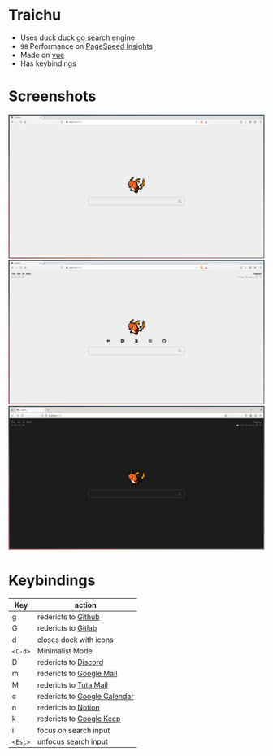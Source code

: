 # Traichu
- Uses duck duck go search engine
- `98` Performance on [PageSpeed Insights](https://pagespeed.web.dev/analysis/https-traichu-netlify-app/8nyntpnjmj?form_factor=desktop)
- Made on [vue](https://vuejs.org)
- Has keybindings

# Screenshots
![page Screenshots](./assets/screenshot-1.png)
![page Screenshots](./assets/screenshot-2.png)
![page Screenshots](./assets/screenshot-3.png)

# Keybindings
| Key | action |
|---|---|
| g | redericts to [Github](https://github.com) |
| G | redericts to [Gitlab](https://gitlab.com) |
| d | closes dock with icons |
| `<C-d>` | Minimalist Mode |
| D | redericts to [Discord](https://discord.com/app) |
| m | redericts to [Google Mail](https://mail.google.com/) |
| M | redericts to [Tuta Mail](https://tuta.io/) |
| c | redericts to [Google Calendar](https://calendar.google.com) |
| n | redericts to [Notion](https://notion.so) |
| k | redericts to [Google Keep](https://keep.google.com) |
| i | focus on search input |
| `<Esc>` | unfocus search input |
